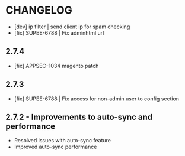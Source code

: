 CHANGELOG
=========

- [dev] ip filter | send client ip for spam checking
- [fix] SUPEE-6788 | Fix adminhtml url

## 2.7.4
- [fix] APPSEC-1034 magento patch

## 2.7.3
- [fix] SUPEE-6788 | Fix access for non-admin user to config section

## 2.7.2 - Improvements to auto-sync and performance
* Resolved issues with auto-sync feature
* Improved auto-sync performance 